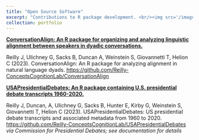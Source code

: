 ```yaml
---
title: "Open Source Software"
excerpt: "Contributions to R package development. <br/><img src='/images/background-2.png'>"
collection: portfolio
---
```


**[ConversationAlign: An R package for organizing and analyzing linguistic alignment between speakers in dyadic conversations.](https://github.com/Reilly-ConceptsCognitionLab/ConversationAlign)**

Reilly J, Ulichney G, Sacks B, Duncan A, Weinstein S, Giovannetti T, Helion C (2023). ConversationAlign: An R package for analyzing alignment in natural language dyads. https://github.com/Reilly-ConceptsCognitionLab/ConversationAlign

**[USAPresidentialDebates: An R package containing U.S. presidential debate transcripts 1960-2020.](https://github.com/Reilly-ConceptsCognitionLab/USAPresidentialDebates)**

Reilly J, Duncan, A, Ulichney G, Sacks B, Hunter E, Kirby G, Weinstein S, Giovannetti T, Helion C (2023). USAPresidentialDebates: US presidential debate transcripts and associated metadata from 1960 to 2020. https://github.com/Reilly-ConceptsCognitionLab/USAPresidentialDebates 
*via Commission for Presidential Debates; see documentation for details*

